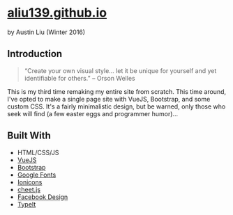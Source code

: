# [aliu139.github.io](https://aliu139.github.io/)
by Austin Liu (Winter 2016)

## Introduction
> “Create your own visual style… let it be unique for yourself and yet identifiable for others.” – Orson Welles

This is my third time remaking my entire site from scratch. This time around, I've opted to make a single page site with VueJS, Bootstrap, and some custom CSS. It's a fairly minimalistic design, but be warned, only those who seek will find (a few easter eggs and programmer humor)...

## Built With
* HTML/CSS/JS
* [VueJS](https://vuejs.org/)
* [Bootstrap](http://getbootstrap.com/)
* [Google Fonts](https://fonts.google.com/)
* [Ionicons](http://ionicons.com/)
* [cheet.js](http://lou.wtf/cheet.js/)
* [Facebook Design](http://facebook.design/)
* [TypeIt](http://macarthur.me/typeit/)